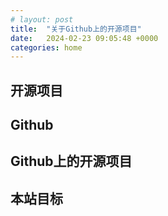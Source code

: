 ```yaml
---
# layout: post
title:  "关于Github上的开源项目"
date:   2024-02-23 09:05:48 +0000
categories: home
---
```


## 开源项目

## Github

## Github上的开源项目

## 本站目标

